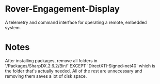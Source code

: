 Rover-Engagement-Display
========================

A telemetry and command interface for operating a remote, embedded system.

Notes
=====
After installing packages, remove all folders in '/Packages/SharpDX.2.6.2/Bin/' EXCEPT 'DirectX11-Signed-net40' which is the folder that's actually needed. All of the rest are unnecessary and removing them saves a lot of disk space.

